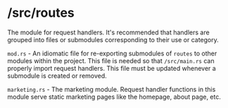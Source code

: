 # /src/routes

The module for request handlers. It's recommended that handlers are grouped into files or submodules corresponding to their use or category.

`mod.rs` - An idiomatic file for re-exporting submodules of `routes` to other modules within the project. This file is needed so that `/src/main.rs` can properly import request handlers. This file must be updated whenever a submodule is created or removed.

`marketing.rs` - The marketing module. Request handler functions in this module serve static marketing pages like the homepage, about page, etc.
